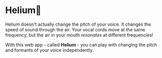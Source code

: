 # Helium🎈
Helium doesn't actually change the pitch of your voice. 
It changes the speed of sound through the air. 
Your vocal cords move at the same frequency, but the air in your mouth _resonates_ at different frequencies!

With this web app - called **Helium** - you can play with changing the pitch and formants of your voice independently. 
